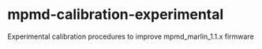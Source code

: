 # mpmd-calibration-experimental
Experimental calibration procedures to improve mpmd_marlin_1.1.x firmware
